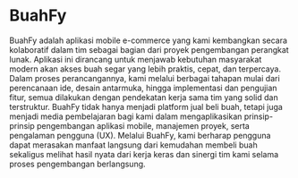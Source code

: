 # BuahFy
BuahFy adalah aplikasi mobile e-commerce yang kami kembangkan secara kolaboratif dalam tim sebagai bagian dari proyek pengembangan perangkat lunak. Aplikasi ini dirancang untuk menjawab kebutuhan masyarakat modern akan akses buah segar yang lebih praktis, cepat, dan terpercaya. Dalam proses perancangannya, kami melalui berbagai tahapan mulai dari perencanaan ide, desain antarmuka, hingga implementasi dan pengujian fitur, semua dilakukan dengan pendekatan kerja sama tim yang solid dan terstruktur. BuahFy tidak hanya menjadi platform jual beli buah, tetapi juga menjadi media pembelajaran bagi kami dalam mengaplikasikan prinsip-prinsip pengembangan aplikasi mobile, manajemen proyek, serta pengalaman pengguna (UX). Melalui BuahFy, kami berharap pengguna dapat merasakan manfaat langsung dari kemudahan membeli buah sekaligus melihat hasil nyata dari kerja keras dan sinergi tim kami selama proses pengembangan berlangsung.
